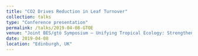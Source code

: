 ```yaml
---
title: "CO2 Drives Reduction in Leaf Turnover"
collection: talks
type: "Conference presentation"
permalink: /talks/2019-04-08-GTOE
venue: "Joint BES/gtö Symposium – Unifying Tropical Ecology: Strengthening collaborative science"
date: 2019-04-08
location: "Edinburgh, UK"
---
```

